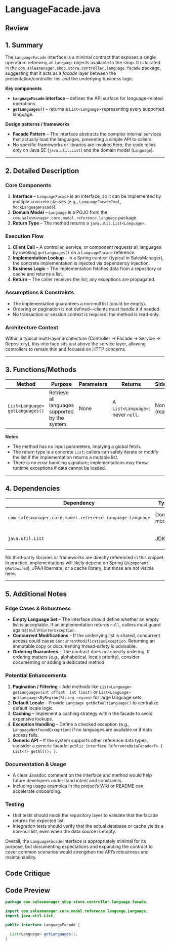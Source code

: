 # LanguageFacade.java

## Review

## 1. Summary  
The `LanguageFacade` interface is a minimal contract that exposes a single operation: retrieving all `Language` objects available to the shop. It is located in the `com.salesmanager.shop.store.controller.language.facade` package, suggesting that it acts as a *facade* layer between the presentation/controller tier and the underlying business logic.  

**Key components**  
- **`LanguageFacade` interface** – defines the API surface for language-related operations.  
- **`getLanguages()`** – returns a `List<Language>` representing every supported language.

**Design patterns / frameworks**  
- **Facade Pattern** – The interface abstracts the complex internal services that actually load the languages, presenting a simple API to callers.  
- No specific frameworks or libraries are invoked here; the code relies only on Java SE (`java.util.List`) and the domain model (`Language`).

---

## 2. Detailed Description  
### Core Components  
1. **Interface** – `LanguageFacade` is an interface, so it can be implemented by multiple concrete classes (e.g., `LanguageFacadeImpl`, `MockLanguageFacade`).  
2. **Domain Model** – `Language` is a POJO from the `com.salesmanager.core.model.reference.language` package.  
3. **Return Type** – The method returns a `java.util.List<Language>`.

### Execution Flow  
1. **Client Call** – A controller, service, or component requests all languages by invoking `getLanguages()` on a `LanguageFacade` reference.  
2. **Implementation Lookup** – In a Spring context (typical in SalesManager), the concrete implementation is injected via dependency injection.  
3. **Business Logic** – The implementation fetches data from a repository or cache and returns a list.  
4. **Return** – The caller receives the list; any exceptions are propagated.

### Assumptions & Constraints  
- The implementation guarantees a non‑null list (could be empty).  
- Ordering or pagination is not defined—clients must handle it if needed.  
- No transaction or session context is required; the method is read‑only.

### Architecture Context  
Within a typical multi‑layer architecture (Controller → Facade → Service → Repository), this interface sits just above the service layer, allowing controllers to remain thin and focused on HTTP concerns.

---

## 3. Functions/Methods  
| Method | Purpose | Parameters | Returns | Side‑Effects |
|--------|---------|------------|---------|--------------|
| `List<Language> getLanguages()` | Retrieve all languages supported by the system. | None | A `List<Language>`; never `null`. | None (read‑only). |

**Notes**  
- The method has no input parameters, implying a global fetch.  
- The return type is a concrete `List`; callers can safely iterate or modify the list if the implementation returns a mutable list.  
- There is no error handling signature; implementations may throw runtime exceptions if data cannot be loaded.

---

## 4. Dependencies  
| Dependency | Type | Remarks |
|------------|------|---------|
| `com.salesmanager.core.model.reference.language.Language` | Domain model | Represents language metadata. |
| `java.util.List` | JDK | Standard collection interface. |

No third‑party libraries or frameworks are directly referenced in this snippet. In practice, implementations will likely depend on Spring (`@Component`, `@Autowired`), JPA/Hibernate, or a cache library, but those are not visible here.

---

## 5. Additional Notes  
### Edge Cases & Robustness  
- **Empty Language Set** – The interface should define whether an empty list is acceptable. If an implementation returns `null`, callers must guard against `NullPointerException`.  
- **Concurrent Modifications** – If the underlying list is shared, concurrent access could cause `ConcurrentModificationException`. Returning an immutable copy or documenting thread‑safety is advisable.  
- **Ordering Guarantees** – The contract does not specify ordering. If ordering matters (e.g., alphabetical, locale priority), consider documenting or adding a dedicated method.

### Potential Enhancements  
1. **Pagination / Filtering** – Add methods like `List<Language> getLanguages(int offset, int limit)` or `List<Language> getLanguagesByRegion(String region)` for large language sets.  
2. **Default Locale** – Provide `Language getDefaultLanguage()` to centralize default locale logic.  
3. **Caching** – Implement a caching strategy within the facade to avoid expensive lookups.  
4. **Exception Handling** – Define a checked exception (e.g., `LanguageNotFoundException`) if no languages are available or if data access fails.  
5. **Generic API** – If the system supports other reference data types, consider a generic facade: `public interface ReferenceDataFacade<T> { List<T> getAll(); }`.

### Documentation & Usage
- A clear Javadoc comment on the interface and method would help future developers understand intent and constraints.  
- Including usage examples in the project’s Wiki or README can accelerate onboarding.

### Testing
- Unit tests should mock the repository layer to validate that the facade returns the expected list.  
- Integration tests should verify that the actual database or cache yields a non‑null list, even when the data source is empty.

Overall, the `LanguageFacade` interface is appropriately minimal for its purpose, but documenting expectations and expanding the contract to cover common scenarios would strengthen the API’s robustness and maintainability.

## Code Critique



## Code Preview

```java
package com.salesmanager.shop.store.controller.language.facade;

import com.salesmanager.core.model.reference.language.Language;
import java.util.List;

public interface LanguageFacade {

  List<Language> getLanguages();
}



```
